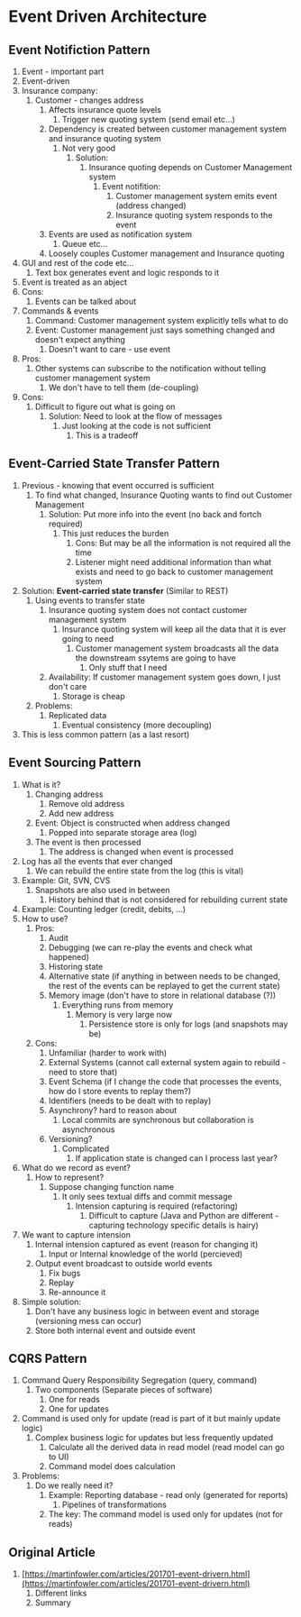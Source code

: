 # Event Driven Architecture #
## Event Notifiction Pattern ##
1. Event - important part
2. Event-driven
3. Insurance company:
	1. Customer - changes address
		1. Affects insurance quote levels
			1. Trigger new quoting system (send email etc...)
		2. Dependency is created between customer management system and insurance quoting system
			1. Not very good
				1. Solution:
					1. Insurance quoting depends on Customer Management system
						1. Event notifition:
							1. Customer management system emits event (address changed)
							2. Insurance quoting system responds to the event
		3. Events are used as notification system
			1. Queue etc...
		4. Loosely couples Customer management and Insurance quoting
4. GUI and rest of the code etc...
	1. Text box generates event and logic responds to it
5. Event is treated as an abject
6. Cons: 
	1. Events can be talked about
7. Commands & events
	1. Command: Customer management system explicitly tells what to do
	2. Event: Customer management just says something changed and doesn't expect anything
		1. Doesn't want to care - use event
8. Pros:
	1. Other systems can subscribe to the notification without telling customer management system
		1. We don't have to tell them (de-coupling)
9. Cons:
	1. Difficult to figure out what is going on
		1. Solution: Need to look at the flow of messages
			1. Just looking at the code is not sufficient
				1. This is a tradeoff

## Event-Carried State Transfer Pattern ##
1. Previous - knowing that event occurred is sufficient
	1. To find what changed, Insurance Quoting wants to find out Customer Management
		1. Solution: Put more info into the event (no back and fortch required)
			1. This just reduces the burden
				1. Cons: But may be all the information is not required all the time
				2. Listener might need additional information than what exists and need to go back to customer management system
2. Solution: **Event-carried state transfer** (Similar to REST)
	1. Using events to transfer state
		1. Insurance quoting system does not contact customer management system
			1. Insurance quoting system will keep all the data that it is ever going to need
				1. Customer management system broadcasts all the data the downstream ssytems are going to have
					1. Only stuff that I need
		2. Availability: If customer management system goes down, I just don't care
			1. Storage is cheap
	2. Problems:
		1. Replicated data
			1. Eventual consistency (more decoupling)
3. This is less common pattern (as a last resort)

## Event Sourcing Pattern ##
1. What is it?
	1. Changing address
		1. Remove old address
		2. Add new address
	2. Event: Object is constructed when address changed
		1. Popped into separate storage area (log)
	3. The event is then processed
		1. The address is changed when event is processed
2. Log has all the events that ever changed
	1. We can rebuild the entire state from the log (this is vital)
3. Example: Git, SVN, CVS
	1. Snapshots are also used in between
		1. History behind that is not considered for rebuilding current state
4. Example: Counting ledger (credit, debits, ...)
5. How to use?
	1. Pros:
		1. Audit
		2. Debugging (we can re-play the events and check what happened)
		3. Historing state
		4. Alternative state (if anything in between needs to be changed, the rest of the events can be replayed to get the current state)
		5. Memory image (don't have to store in relational database (?))
			1. Everything runs from memory
				1. Memory is very large now
					1. Persistence store is only for logs (and snapshots may be)
	2. Cons:
		1. Unfamiliar (harder to work with)
		2. External Systems (cannot call external system again to rebuild - need to store that)
		3. Event Schema (if I change the code that processes the events, how do I store events to replay them?)
		4. Identifiers (needs to be dealt with to replay)
		5. Asynchrony? hard to reason about
			1. Local commits are synchronous but collaboration is asynchronous
		6. Versioning?
			1. Complicated
				1. If application state is changed can I process last year?
6. What do we record as event?
	1. How to represent?
		1. Suppose changing function name
			1. It only sees textual diffs and commit message
				1. Intension capturing is required (refactoring)
					1. Difficult to capture (Java and Python are different - capturing technology specific details is hairy)
7. We want to capture intension
	1. Internal intension captured as event (reason for changing it)
		1. Input or Internal knowledge of the world (percieved)
	2. Output event broadcast to outside world events
		1. Fix bugs
		2. Replay
		3. Re-announce it
8. Simple solution:
	1. Don't have any business logic in between event and storage (versioning mess can occur)
	2. Store both internal event and outside event

## CQRS Pattern ##
1. Command Query Responsibility Segregation (query, command)
	1. Two components (Separate pieces of software)
		1. One for reads
		2. One for updates
2. Command is used only for update (read is part of it but mainly update logic)
	1. Complex business logic for updates but less frequently updated
		1. Calculate all the derived data in read model (read model can go to UI)
		2. Command model does calculation
3. Problems:
	1. Do we really need it?
		1. Example: Reporting database - read only (generated for reports)
			1. Pipelines of transformations
		2. The key: The command model is used only for updates (not for reads)

## Original Article ##
1. [https://martinfowler.com/articles/201701-event-drivern.html](https://martinfowler.com/articles/201701-event-drivern.html)
	1. Different links
	2. Summary
